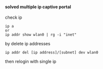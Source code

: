 #### solved multiple ip captive portal
check ip
```
ip a
or
ip addr show wlan0 | rg -i "inet"
```
by delete ip addresses
```
ip addr del [ip address]/[subnet] dev wlan0
```

then relogin with single ip
